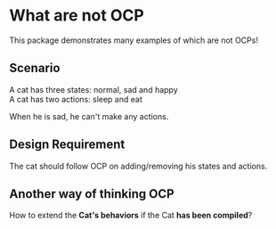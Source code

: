 # What are not OCP

This package demonstrates many examples of which are not OCPs!

## Scenario

A cat has three states: normal, sad and happy <br>
A cat has two actions: sleep and eat

When he is sad, he can't make any actions.


## Design Requirement

The cat should follow OCP on adding/removing his states and actions.


## Another way of thinking OCP

How to extend the **Cat's behaviors** if the Cat **has been compiled**?


